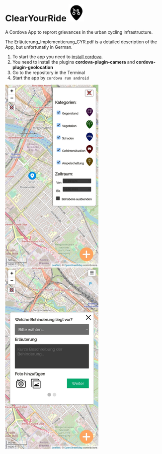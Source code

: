  # ClearYourRide <img src="img/logo2.png" alt="Cycle-Logo" style="width:50px;"/>
 A Cordova App to reprort grievances in the urban cycling infrastructure. 

 The Erläuterung_Implementierung_CYR.pdf is a detailed description of the App, but unfortunatly in German.

 1. To start the app you need to [install cordova](https://cordova.apache.org/docs/en/10.x/guide/cli/).
 2. You need to install the plugins **cordova-plugin-camera** and **cordova-plugin-geolocation**
 3. Go to the repository in the Terminal
 4. Start the app by `cordova run android`

 <img src="img\Screenshot_filter.jpg" alt="Screenshot Filter function" style="width:300px;"/> <img src="img\Screenshot_meldung.jpg" alt="Screenshot of a report" style="width:300px;"/>

